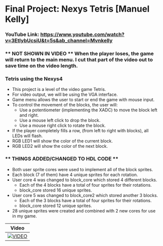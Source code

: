 # Final Project: Nexys Tetris [Manuel Kelly]
### YouTube Link: https://www.youtube.com/watch?v=3EtIybUcsiU&t=5s&ab_channel=Mvnkelly
### ** NOT SHOWN IN VIDEO ** When the player loses, the game will return to the main menu. I cut that part of the video out to save time on the video length.
### Tetris using the Nexys4
* This project is a level of the video game Tetris. 
* For video output, we will be using the VGA interface.
* Game menu allows the user to start or end the game with mouse input.
* To control the movement of the blocks, the user will:
  * Use a potentiometer (implementing the XADC) to move the block left and right.
  * Use a mouse left click to drop the block.
  * Use a mouse right click to rotate the block.
* If the player completely fills a row, (from left to right with blocks), all LEDs will flash.
* RGB LED1 will show the color of the current block.
* RGB LED2 will show the color of the next block.

### ** THINGS ADDED/CHANGED TO HDL CODE **
* Both user sprite cores were used to implement all of the block sprites.
* Each block (7 of them) have 4 unique sprites for each rotation.
* User core 4 was changed to block_core which stored 4 different blocks.
  * Each of the 4 blocks have a total of four sprites for their rotations.
  * block_core stored 16 unique sprites.
* User core 5 was changed to block_core2 which stored another 3 blocks.
  * Each of the 3 blocks have a total of four sprites for their rotations.
  * block_core stored 12 unique sprites.
* 28 unique sprites were created and combined with 2 new cores for use in my game.

|Video|
|:--:|
|[![VIDEO](https://i.ytimg.com/vi/3EtIybUcsiU/maxresdefault.jpg)](https://www.youtube.com/watch?v=3EtIybUcsiU&t=204s&ab_channel=Mvnkelly)|
